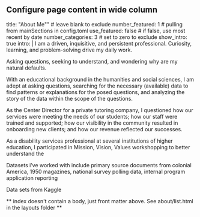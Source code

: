 
## Configure page content in wide column
title: "About Me"" # leave blank to exclude
number_featured: 1 # pulling from mainSections in config.toml
use_featured: false # if false, use most recent by date
number_categories: 3 # set to zero to exclude
show_intro: true
intro: |
I am a driven, inquisitive, and persistent professional. Curiosity, learning, and problem-solving drive my daily work.

Asking questions, seeking to understand, and wondering why are my natural defaults. 

With an educational background in the humanities and social sciences, I am adept at asking questions, searching for the necessary (available) data to find patterns or explanations for the posed questions, and analyzing the story of the data within the scope of the questions. 

As the Center Director for a private tutoring company, I questioned how our services were meeting the needs of our students; how our staff were trained and supported; how our visibility in the community resulted in onboarding new clients; and how our revenue reflected our successes. 

As a disability services professional at several institutions of higher education, I participated in Mission, Vision, Values workshopping to better understand the 



Datasets i’ve worked with include primary source documents from colonial America, 1950 magazines, national survey polling data, internal program application reporting

Data sets from Kaggle


** index doesn't contain a body, just front matter above.
See about/list.html in the layouts folder **